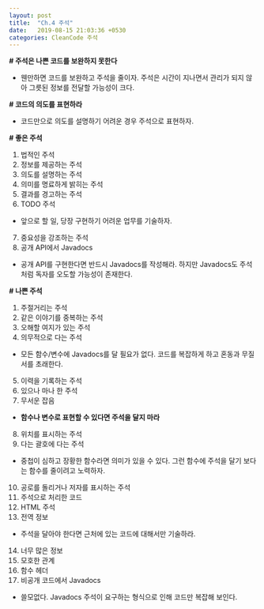 ```yaml
---
layout: post
title:  "Ch.4 주석"
date:   2019-08-15 21:03:36 +0530
categories: CleanCode 주석
---
```

**\# 주석은 나쁜 코드를 보완하지 못한다**
 - 웬만하면 코드를 보완하고 주석을 줄이자. 주석은 시간이 지나면서 관리가 되지 않아 그릇된 정보를 전달할 가능성이 크다.

**\# 코드의 의도를 표현하라**
 - 코드만으로 의도를 설명하기 어려운 경우 주석으로 표현하자.

**\# 좋은 주석**
1. 법적인 주석
2. 정보를 제공하는 주석
3. 의도를 설명하는 주석
4. 의미를 명료하게 밝히는 주석
5. 결과를 경고하는 주석
6. TODO 주석
 - 앞으로 할 일, 당장 구현하기 어려운 업무를 기술하자.
7. 중요성을 강조하는 주석
8. 공개 API에서 Javadocs
 - 공개 API를 구현한다면 반드시 Javadocs를 작성해라. 하지만 Javadocs도 주석처럼 독자를 오도할 가능성이 존재한다.
 
**\# 나쁜 주석**
1. 주절거리는 주석
2. 같은 이야기를 중복하는 주석
3. 오해할 여지가 있는 주석
4. 의무적으로 다는 주석
 - 모든 함수/변수에 Javadocs를 달 필요가 없다. 코드를 복잡하게 하고 혼동과 무질서를 초래한다.
5. 이력을 기록하는 주석
6. 있으나 마나 한 주석
7. 무서운 잡음
 - **함수나 변수로 표현할 수 있다면 주석을 달지 마라**
8. 위치를 표시하는 주석
9. 다는 괄호에 다는 주석
 - 중첩이 심하고 장황한 함수라면 의미가 있을 수 있다. 그런 함수에 주석을 달기 보다는 함수를 줄이려고 노력하자.
10. 공로를 돌리거나 저자를 표시하는 주석
11. 주석으로 처리한 코드
12. HTML 주석
13. 전역 정보
 - 주석을 달아야 한다면 근처에 있는 코드에 대해서만 기술하라. 
14. 너무 많은 정보
15. 모호한 관계
16. 함수 헤더
17. 비공개 코드에서 Javadocs
 - 쓸모없다. Javadocs 주석이 요구하는 형식으로 인해 코드만 복잡해 보인다. 